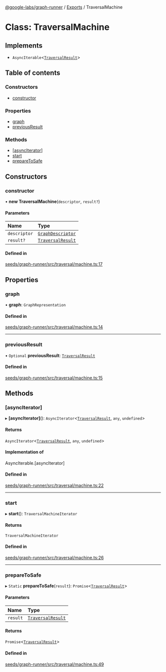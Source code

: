 [@google-labs/graph-runner](../README.md) / [Exports](../modules.md) / TraversalMachine

# Class: TraversalMachine

## Implements

- `AsyncIterable`<[`TraversalResult`](../interfaces/TraversalResult.md)\>

## Table of contents

### Constructors

- [constructor](TraversalMachine.md#constructor)

### Properties

- [graph](TraversalMachine.md#graph)
- [previousResult](TraversalMachine.md#previousresult)

### Methods

- [[asyncIterator]](TraversalMachine.md#[asynciterator])
- [start](TraversalMachine.md#start)
- [prepareToSafe](TraversalMachine.md#preparetosafe)

## Constructors

### constructor

• **new TraversalMachine**(`descriptor`, `result?`)

#### Parameters

| Name         | Type                                                  |
| :----------- | :---------------------------------------------------- |
| `descriptor` | [`GraphDescriptor`](../modules.md#graphdescriptor)    |
| `result?`    | [`TraversalResult`](../interfaces/TraversalResult.md) |

#### Defined in

[seeds/graph-runner/src/traversal/machine.ts:17](https://github.com/breadboard-ai/breadboard/blob/99919d5/seeds/graph-runner/src/traversal/machine.ts#L17)

## Properties

### graph

• **graph**: `GraphRepresentation`

#### Defined in

[seeds/graph-runner/src/traversal/machine.ts:14](https://github.com/breadboard-ai/breadboard/blob/99919d5/seeds/graph-runner/src/traversal/machine.ts#L14)

---

### previousResult

• `Optional` **previousResult**: [`TraversalResult`](../interfaces/TraversalResult.md)

#### Defined in

[seeds/graph-runner/src/traversal/machine.ts:15](https://github.com/breadboard-ai/breadboard/blob/99919d5/seeds/graph-runner/src/traversal/machine.ts#L15)

## Methods

### [asyncIterator]

▸ **[asyncIterator]**(): `AsyncIterator`<[`TraversalResult`](../interfaces/TraversalResult.md), `any`, `undefined`\>

#### Returns

`AsyncIterator`<[`TraversalResult`](../interfaces/TraversalResult.md), `any`, `undefined`\>

#### Implementation of

AsyncIterable.[asyncIterator]

#### Defined in

[seeds/graph-runner/src/traversal/machine.ts:22](https://github.com/breadboard-ai/breadboard/blob/99919d5/seeds/graph-runner/src/traversal/machine.ts#L22)

---

### start

▸ **start**(): `TraversalMachineIterator`

#### Returns

`TraversalMachineIterator`

#### Defined in

[seeds/graph-runner/src/traversal/machine.ts:26](https://github.com/breadboard-ai/breadboard/blob/99919d5/seeds/graph-runner/src/traversal/machine.ts#L26)

---

### prepareToSafe

▸ `Static` **prepareToSafe**(`result`): `Promise`<[`TraversalResult`](../interfaces/TraversalResult.md)\>

#### Parameters

| Name     | Type                                                  |
| :------- | :---------------------------------------------------- |
| `result` | [`TraversalResult`](../interfaces/TraversalResult.md) |

#### Returns

`Promise`<[`TraversalResult`](../interfaces/TraversalResult.md)\>

#### Defined in

[seeds/graph-runner/src/traversal/machine.ts:49](https://github.com/breadboard-ai/breadboard/blob/99919d5/seeds/graph-runner/src/traversal/machine.ts#L49)
